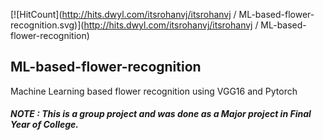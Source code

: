 [![HitCount](http://hits.dwyl.com/itsrohanvj/itsrohanvj / ML-based-flower-recognition.svg)](http://hits.dwyl.com/itsrohanvj/itsrohanvj / ML-based-flower-recognition)

## ML-based-flower-recognition
Machine Learning based flower recognition using VGG16 and Pytorch

##### NOTE : This is a group project and was done as a Major project in Final Year of College.
